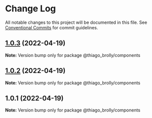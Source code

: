 # Change Log

All notable changes to this project will be documented in this file.
See [Conventional Commits](https://conventionalcommits.org) for commit guidelines.

## [1.0.3](https://github.com/thiagobrolly/template-a/compare/@thiago_brolly/components@1.0.2...@thiago_brolly/components@1.0.3) (2022-04-19)

**Note:** Version bump only for package @thiago_brolly/components





## [1.0.2](https://github.com/thiagobrolly/template-a/compare/@thiago_brolly/components@1.0.1...@thiago_brolly/components@1.0.2) (2022-04-19)

**Note:** Version bump only for package @thiago_brolly/components





## 1.0.1 (2022-04-19)

**Note:** Version bump only for package @thiago_brolly/components
